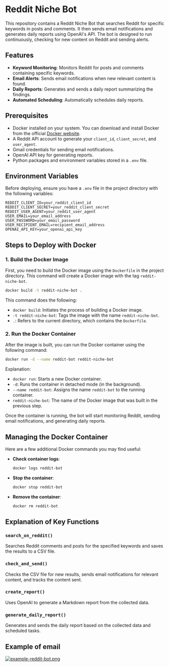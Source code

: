 # Reddit Niche Bot

This repository contains a Reddit Niche Bot that searches Reddit for specific keywords in posts and comments. It then sends email notifications and generates daily reports using OpenAI's API. The bot is designed to run continuously, checking for new content on Reddit and sending alerts.

## Features

- **Keyword Monitoring**: Monitors Reddit for posts and comments containing specific keywords.
- **Email Alerts**: Sends email notifications when new relevant content is found.
- **Daily Reports**: Generates and sends a daily report summarizing the findings.
- **Automated Scheduling**: Automatically schedules daily reports.

## Prerequisites

- Docker installed on your system. You can download and install Docker from the official [Docker website](https://www.docker.com/get-started).
- A Reddit API account to generate your `client_id`, `client_secret`, and `user_agent`.
- Gmail credentials for sending email notifications.
- OpenAI API key for generating reports.
- Python packages and environment variables stored in a `.env` file.

## Environment Variables

Before deploying, ensure you have a `.env` file in the project directory with the following variables:

```env
REDDIT_CLIENT_ID=your_reddit_client_id
REDDIT_CLIENT_SECRET=your_reddit_client_secret
REDDIT_USER_AGENT=your_reddit_user_agent
USER_EMAIL=your_email_address
USER_PASSWORD=your_email_password
USER_RECIPIENT_EMAIL=recipient_email_address
OPENAI_API_KEY=your_openai_api_key
```

## Steps to Deploy with Docker

### 1. Build the Docker Image

First, you need to build the Docker image using the `Dockerfile` in the project directory. This command will create a Docker image with the tag `reddit-niche-bot`.

```bash
docker build -t reddit-niche-bot .
```

This command does the following:
- `docker build`: Initiates the process of building a Docker image.
- `-t reddit-niche-bot`: Tags the image with the name `reddit-niche-bot`.
- `.`: Refers to the current directory, which contains the `Dockerfile`.

### 2. Run the Docker Container

After the image is built, you can run the Docker container using the following command:

```bash
docker run -d --name reddit-bot reddit-niche-bot
```

Explanation:
- `docker run`: Starts a new Docker container.
- `-d`: Runs the container in detached mode (in the background).
- `--name reddit-bot`: Assigns the name `reddit-bot` to the running container.
- `reddit-niche-bot`: The name of the Docker image that was built in the previous step.

Once the container is running, the bot will start monitoring Reddit, sending email notifications, and generating daily reports.

## Managing the Docker Container

Here are a few additional Docker commands you may find useful:

- **Check container logs**:
  ```bash
  docker logs reddit-bot
  ```

- **Stop the container**:
  ```bash
  docker stop reddit-bot
  ```

- **Remove the container**:
  ```bash
  docker rm reddit-bot
  ```

## Explanation of Key Functions

### `search_on_reddit()`
Searches Reddit comments and posts for the specified keywords and saves the results to a CSV file.

### `check_and_send()`
Checks the CSV file for new results, sends email notifications for relevant content, and tracks the content sent.

### `create_report()`
Uses OpenAI to generate a Markdown report from the collected data.

### `generate_daily_report()`
Generates and sends the daily report based on the collected data and scheduled tasks.

## Example of email
[![example-reddit-bot.png](https://i.postimg.cc/fL6zJ6xg/example-reddit-bot.png)](https://postimg.cc/1nrhd77p)
